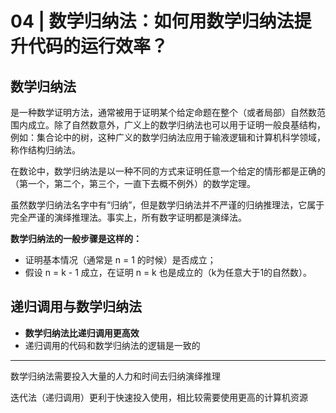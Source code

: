 # 04 | 数学归纳法：如何用数学归纳法提升代码的运行效率？

## 数学归纳法

是一种数学证明方法，通常被用于证明某个给定命题在整个（或者局部）自然数范围内成立。除了自然数意外，广义上的数学归纳法也可以用于证明一般良基结构，例如：集合论中的树，这种广义的数学归纳法应用于输液逻辑和计算机科学领域，称作结构归纳法。

在数论中，数学归纳法是以一种不同的方式来证明任意一个给定的情形都是正确的（第一个，第二个，第三个，一直下去概不例外）的数学定理。

虽然数学归纳法名字中有“归纳”，但是数学归纳法并不严谨的归纳推理法，它属于完全严谨的演绎推理法。事实上，所有数字证明都是演绎法。

**数学归纳法的一般步骤是这样的：**

* 证明基本情况（通常是 n = 1 的时候）是否成立；
* 假设 n = k - 1 成立，在证明 n = k 也是成立的（k为任意大于1的自然数）。

## 递归调用与数学归纳法

* **数学归纳法比递归调用更高效**
* 递归调用的代码和数学归纳法的逻辑是一致的

*****

数学归纳法需要投入大量的人力和时间去归纳演绎推理

迭代法（递归调用）更利于快速投入使用，相比较需要使用更高的计算机资源

